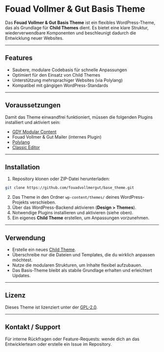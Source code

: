 # Fouad Vollmer & Gut Basis Theme

Das **Fouad Vollmer & Gut Basis Theme** ist ein flexibles WordPress-Theme, das als Grundlage für **Child Themes** dient. Es bietet eine klare Struktur, wiederverwendbare Komponenten und beschleunigt dadurch die Entwicklung neuer Websites.

---

## Features

* Saubere, modulare Codebasis für schnelle Anpassungen
* Optimiert für den Einsatz von Child Themes
* Unterstützung mehrsprachiger Websites (via Polylang)
* Kompatibel mit gängigen WordPress-Standards

---

## Voraussetzungen

Damit das Theme einwandfrei funktioniert, müssen die folgenden Plugins installiert und aktiviert sein:

* [GDY Modular Content](https://wordpress.org/plugins/gdy-modular-content/)
* Fouad Vollmer & Gut Mailer (internes Plugin)
* [Polylang](https://wordpress.org/plugins/polylang/)
* [Classic Editor](https://wordpress.org/plugins/classic-editor/)

---

## Installation

1. Repository klonen oder ZIP-Datei herunterladen:

```bash
git clone https://github.com/fouadvollmergut/base_theme.git
```

2. Das Theme in den Ordner `wp-content/themes/` deines WordPress-Projekts verschieben.
3. Über das WordPress-Backend aktivieren (**Design > Themes**).
4. Notwendige Plugins installieren und aktivieren (siehe oben).
5. Ein eigenes **Child Theme** erstellen, um Anpassungen vorzunehmen.

---

## Verwendung

* Erstelle ein neues [Child Theme](https://github.com/fouadvollmergut/base_theme_child).
* Überschreibe nur die Dateien und Templates, die du wirklich anpassen möchtest.
* Nutze die modularen Strukturen, um Inhalte flexibel aufzubauen.
* Das Basis-Theme bleibt als stabile Grundlage erhalten und erleichtert Updates.

---

## Lizenz

Dieses Theme ist lizenziert unter der [GPL-2.0](https://www.gnu.org/licenses/old-licenses/gpl-2.0.html).

---

## Kontakt / Support

Für interne Rückfragen oder Feature-Requests: wende dich an das Entwicklerteam oder erstelle ein Issue im Repository.
